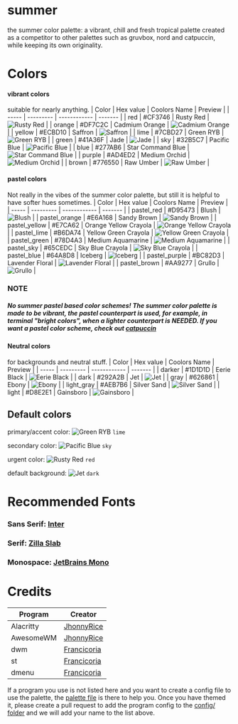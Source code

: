 # summer
the summer color palette: a vibrant, chill and fresh tropical palette created as a competitor to other palettes such as gruvbox, nord and catpuccin, while keeping its own originality.

# Colors


#### vibrant colors
suitable for nearly anything.
| Color | Hex value | Coolors Name | Preview |
| ----- | --------- | ------------ | ------- |
| red | #CF3746 | Rusty Red | ![Rusty Red](https://via.placeholder.com/24/CF3746/000000?text=+) |
| orange | #DF7C2C | Cadmium Orange | ![Cadmium Orange](https://via.placeholder.com/24/DF7C2C/000000?text=+) |
| yellow | #ECBD10 | Saffron | ![Saffron](https://via.placeholder.com/24/ECBD10/000000?text=+) |
| lime | #7CBD27 | Green RYB | ![Green RYB](https://via.placeholder.com/24/7CBD27/000000?text=+) |
| green | #41A36F | Jade | ![Jade](https://via.placeholder.com/24/41A36F/000000?text=+) |
| sky | #32B5C7 | Pacific Blue | ![Pacific Blue](https://via.placeholder.com/24/32B5C7/000000?text=+) |
| blue | #277AB6 | Star Command Blue | ![Star Command Blue](https://via.placeholder.com/24/277AB6/000000?text=+) |
| purple | #AD4ED2 | Medium Orchid | ![Medium Orchid](https://via.placeholder.com/24/AD4ED2/000000?text=+) |
| brown | #776550 | Raw Umber | ![Raw Umber](https://via.placeholder.com/24/776550/000000?text=+) |

#### pastel colors
Not really in the vibes of the summer color palette, but still it is helpful to have softer hues sometimes.
| Color | Hex value | Coolors Name | Preview |
| ----- | --------- | ------------ | ------- |
| pastel_red | #D95473 | Blush | ![Blush](https://via.placeholder.com/24/D95473/000000?text=+) |
| pastel_orange | #E6A168 | Sandy Brown | ![Sandy Brown](https://via.placeholder.com/24/E6A168/000000?text=+) |
| pastel_yellow | #E7CA62 | Orange Yellow Crayola | ![Orange Yellow Crayola](https://via.placeholder.com/24/E7CA62/000000?text=+) |
| pastel_lime | #B6DA74 | Yellow Green Crayola | ![Yellow Green Crayola](https://via.placeholder.com/24/B6DA74/000000?text=+) |
| pastel_green | #78D4A3 | Medium Aquamarine | ![Medium Aquamarine](https://via.placeholder.com/24/78D4A3/000000?text=+) |
| pastel_sky | #65CEDC | Sky Blue Crayola | ![Sky Blue Crayola](https://via.placeholder.com/24/65CEDC/000000?text=+) |
| pastel_blue | #64A8D8 | Iceberg | ![Iceberg](https://via.placeholder.com/24/64A8D8/000000?text=+) |
| pastel_purple | #BC82D3 | Lavender Floral | ![Lavender Floral](https://via.placeholder.com/24/BC82D3/000000?text=+) |
| pastel_brown | #AA9277 | Grullo | ![Grullo](https://via.placeholder.com/24/AA9277/000000?text=+) |

### NOTE
##### No summer pastel based color schemes! The summer color palette is made to be vibrant, the pastel counterpart is used, for example, in terminal "bright colors", when a lighter counterpart is NEEDED. If you want a pastel color scheme, check out [catpuccin](https://github.com/catppuccin/catppuccin)

#### Neutral colors
for backgrounds and neutral stuff.
| Color | Hex value | Coolors Name | Preview |
| ----- | --------- | ------------ | ------- |
| darker | #1D1D1D | Eerie Black | ![Eerie Black](https://via.placeholder.com/24/1D1D1D/000000?text=+) |
| dark | #292A2B | Jet | ![Jet](https://via.placeholder.com/24/292A2B/000000?text=+) |
| gray | #626861 | Ebony | ![Ebony](https://via.placeholder.com/24/626861/000000?text=+) |
| light_gray | #AEB7B6 | Silver Sand | ![Silver Sand](https://via.placeholder.com/24/AEB7B6/000000?text=+) |
| light | #D8E2E1 | Gainsboro | ![Gainsboro](https://via.placeholder.com/24/D8E2E1/000000?text=+) |

## Default colors

primary/accent color:  ![Green RYB](https://via.placeholder.com/16/7CBD27/000000?text=+) `lime`

secondary color:  ![Pacific Blue](https://via.placeholder.com/16/32B5C7/000000?text=+) `sky`

urgent color:  ![Rusty Red](https://via.placeholder.com/16/CF3746/000000?text=+) `red`

default background:  ![Jet](https://via.placeholder.com/16/292A2B/000000?text=+) `dark`

# Recommended Fonts
### Sans Serif: [Inter](https://fonts.google.com/specimen/Inter?query=inter)
### Serif: [Zilla Slab](https://fonts.google.com/specimen/Zilla+Slab?query=zilla+sl)
### Monospace: [JetBrains Mono](https://www.jetbrains.com/lp/mono/)

# Credits

| Program | Creator |
| ------- | ------- |
| Alacritty | [JhonnyRice](https://github.com/jhonnyrice) |
| AwesomeWM | [JhonnyRice](https://github.com/jhonnyrice) |
| dwm | [Francicoria](https://github.com/francicoria) |
| st | [Francicoria](https://github.com/francicoria) |
| dmenu | [Francicoria](https://github.com/francicoria) |
If a program you use is not listed here and you want to create a config file to use the palette, the [palette file](https://github.com/JhonnyRice/summer/blob/main/palette) is there to help you. Once you have themed it, please create a pull request to add the program config to the [config/ folder](https://github.com/JhonnyRice/summer/tree/main/config) and we will add your name to the list above.
